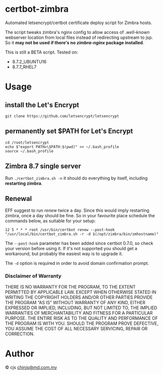 # certbot-zimbra
Automated letsencrypt/certbot certificate deploy script for Zimbra hosts.

The script tweaks zimbra's nginx config to allow access of *.well-known* webserver location from local files instead of redirecting upstream to jsp. So it **may not be used if there's no *zimbra-nginx* package installed**.

This is still a BETA script. Tested on:
* 8.7.2_UBUNTU16
* 8.7.7_RHEL7


# Usage

## install the Let's Encrypt 
```
git clone https://github.com/letsencrypt/letsencrypt
```

## permanently set $PATH for Let's Encrypt 

```
cd /root/letsencrypt
echo $"export PATH=\$PATH:$(pwd)" >> ~/.bash_profile
source ~/.bash_profile
```

## Zimbra 8.7 single server 

Run
`./certbot_zimbra.sh -n`
it should do everything by itself, including **restarting zimbra**.

## Renewal

EFF suggest to run *renew* twice a day. Since this would imply restarting zimbra, once a day should be fine. So in your favourite place schedule
the commands below, as suitable for your setup:

```
12 5 * * * root /usr/bin/certbot renew --post-hook "/usr/local/bin/certbot_zimbra.sh -r -d $(/opt/zimbra/bin/zmhostname)"
```
The `--post-hook` parameter has been added since certbot 0.7.0, so check your version before using it. If it's not supported you should get a workaround, but probably the easiest way is to upgrade it.

The `-d` option is required in order to avoid domain confirmation prompt.



### Disclaimer of Warranty

THERE IS NO WARRANTY FOR THE PROGRAM, TO THE EXTENT PERMITTED BY APPLICABLE LAW. EXCEPT WHEN OTHERWISE STATED IN WRITING THE COPYRIGHT HOLDERS AND/OR OTHER PARTIES PROVIDE THE PROGRAM “AS IS” WITHOUT WARRANTY OF ANY KIND, EITHER EXPRESSED OR IMPLIED, INCLUDING, BUT NOT LIMITED TO, THE IMPLIED WARRANTIES OF MERCHANTABILITY AND FITNESS FOR A PARTICULAR PURPOSE. THE ENTIRE RISK AS TO THE QUALITY AND PERFORMANCE OF THE PROGRAM IS WITH YOU. SHOULD THE PROGRAM PROVE DEFECTIVE, YOU ASSUME THE COST OF ALL NECESSARY SERVICING, REPAIR OR CORRECTION.

# Author

&copy; cjs <chinjs@md.com.my>

